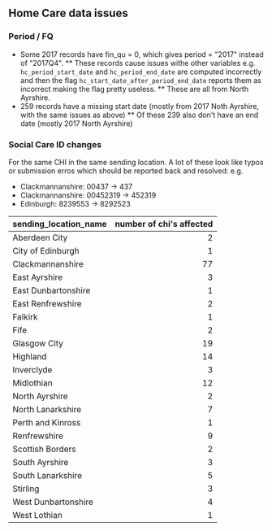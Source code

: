 ## Home Care data issues

### Period / FQ

* Some 2017 records have fin_qu = 0, which gives period = "2017" instead of "2017Q4".
** These records cause issues withe other variables e.g. `hc_period_start_date` and `hc_period_end_date` are computed incorrectly and then the flag `hc_start_date_after_period_end_date` reports them as incorrect making the flag pretty useless.
** These are all from North Ayrshire.
* 259 records have a missing start date (mostly from 2017 Noth Ayrshire, with the same issues as above)
** Of these 239 also don't have an end date (mostly 2017 North Ayrshire)


### Social Care ID changes

For the same CHI in the same sending location. A lot of these look like typos or submission erros which should be reported back and resolved: e.g.

* Clackmannanshire: 00437 -> 437
* Clackmannanshire: 00452319 -> 452319
* Edinburgh: 8239553 -> 8292523

| sending_location_name | number of chi's affected |
|-----------------------|-------------------------:|
| Aberdeen City         |                        2 |
| City of Edinburgh     |                        1 |
| Clackmannanshire      |                       77 |
| East Ayrshire         |                        3 |
| East Dunbartonshire   |                        1 |
| East Renfrewshire     |                        2 |
| Falkirk               |                        1 |
| Fife                  |                        2 |
| Glasgow City          |                       19 |
| Highland              |                       14 |
| Inverclyde            |                        3 |
| Midlothian            |                       12 |
| North Ayrshire        |                        2 |
| North Lanarkshire     |                        7 |
| Perth and Kinross     |                        1 |
| Renfrewshire          |                        9 |
| Scottish Borders      |                        2 |
| South Ayrshire        |                        3 |
| South Lanarkshire     |                        5 |
| Stirling              |                        3 |
| West Dunbartonshire   |                        4 |
| West Lothian          |                        1 |
